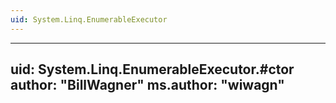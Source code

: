 ```yaml
---
uid: System.Linq.EnumerableExecutor
---
```


---
uid: System.Linq.EnumerableExecutor.#ctor
author: "BillWagner"
ms.author: "wiwagn"
---
